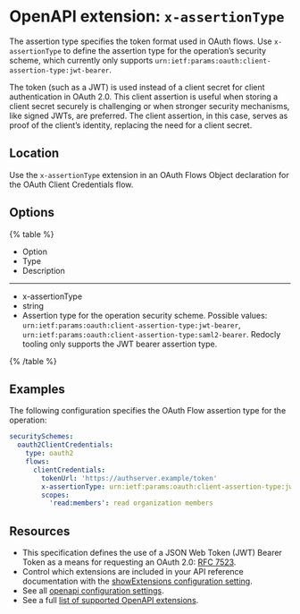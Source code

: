 # OpenAPI extension: `x-assertionType`

The assertion type specifies the token format used in OAuth flows.
Use `x-assertionType` to define the assertion type for the operation’s security scheme, which currently only supports `urn:ietf:params:oauth:client-assertion-type:jwt-bearer`.

The token (such as a JWT) is used instead of a client secret for client authentication in OAuth 2.0.
This client assertion is useful when storing a client secret securely is challenging or when stronger security mechanisms, like signed JWTs, are preferred.
The client assertion, in this case, serves as proof of the client’s identity, replacing the need for a client secret.

## Location

Use the `x-assertionType` extension in an OAuth Flows Object declaration for the OAuth Client Credentials flow.

## Options

{% table %}

- Option
- Type
- Description

---

- x-assertionType
- string
- Assertion type for the operation security scheme.
  Possible values: `urn:ietf:params:oauth:client-assertion-type:jwt-bearer`, `urn:ietf:params:oauth:client-assertion-type:saml2-bearer`.
  Redocly tooling only supports the JWT bearer assertion type.

{% /table %}

## Examples

The following configuration specifies the OAuth Flow assertion type for the operation:

```yaml
securitySchemes:
  oauth2ClientCredentials:
    type: oauth2
    flows:
      clientCredentials:
        tokenUrl: 'https://authserver.example/token'
        x-assertionType: urn:ietf:params:oauth:client-assertion-type:jwt-bearer
        scopes:
          'read:members': read organization members
```

## Resources

- This specification defines the use of a JSON Web Token (JWT) Bearer Token as a means for requesting an OAuth 2.0: [RFC 7523](https://tools.ietf.org/html/rfc7523).
- Control which extensions are included in your API reference documentation with the [showExtensions configuration setting](../../../config/openapi/show-extensions.md).
- See all [openapi configuration settings](../../../config/openapi/index.md).
- See a full [list of supported OpenAPI extensions](./index.md).
